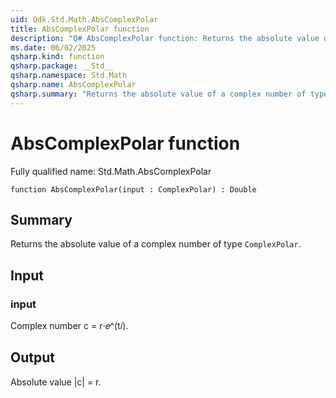 ```yaml
---
uid: Qdk.Std.Math.AbsComplexPolar
title: AbsComplexPolar function
description: "Q# AbsComplexPolar function: Returns the absolute value of a complex number of type `ComplexPolar`."
ms.date: 06/02/2025
qsharp.kind: function
qsharp.package: __Std__
qsharp.namespace: Std.Math
qsharp.name: AbsComplexPolar
qsharp.summary: "Returns the absolute value of a complex number of type `ComplexPolar`."
---
```


# AbsComplexPolar function

Fully qualified name: Std.Math.AbsComplexPolar

```qsharp
function AbsComplexPolar(input : ComplexPolar) : Double
```

## Summary
Returns the absolute value of a complex number of type
`ComplexPolar`.

## Input
### input
Complex number c = r⋅𝑒^(t𝑖).

## Output
Absolute value |c| = r.
